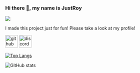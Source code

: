 ### Hi there 👋, my name is JustRoy
![](https://i.imgur.com/qlendZt.png)

I made this project just for fun! 
Please take a look at my profile!

[<img src='https://cdn.jsdelivr.net/npm/simple-icons@3.0.1/icons/github.svg' alt='github' height='40'>](https://github.com/JustRoys)  [<img src='https://cdn.jsdelivr.net/npm/simple-icons@3.0.1/icons/discord.svg' alt='discord' height='40'>](JustRoy)  

[![Top Langs](https://github-readme-stats.vercel.app/api/top-langs/?username=JustRoys)](https://github.com/anuraghazra/github-readme-stats)

![GitHub stats](https://github-readme-stats.vercel.app/api?username=JustRoys&show_icons=true)  
